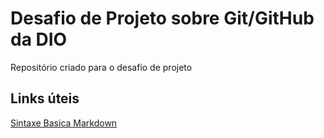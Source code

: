 # Desafio de Projeto sobre Git/GitHub da DIO
Repositório criado para o desafio de projeto

## Links úteis
[Sintaxe Basica Markdown](https://www.markdownguide.org/basic-syntax/)
